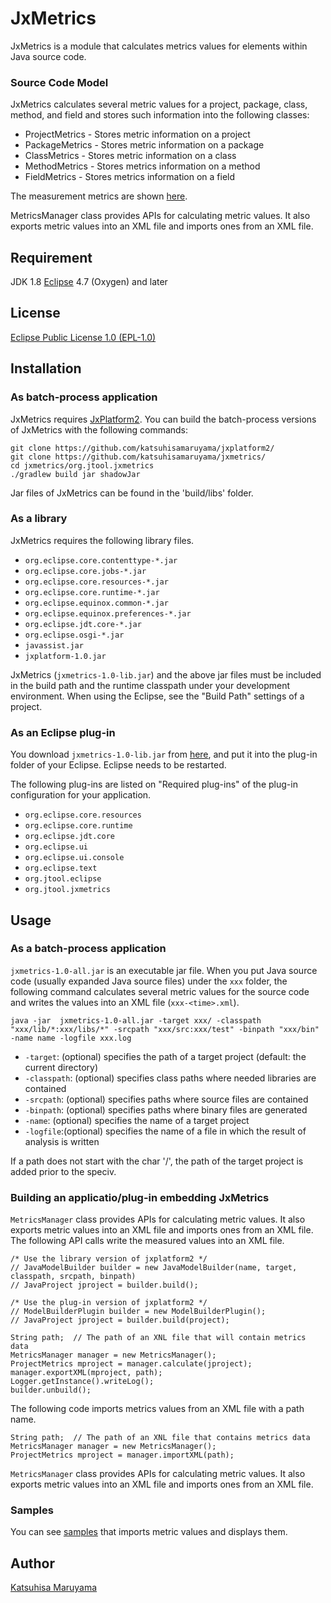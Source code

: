 # JxMetrics 

JxMetrics is a module that calculates metrics values for elements within Java source code. 

### Source Code Model 

JxMetrics calculates several metric values for a project, package, class, method, and field and stores such information into the following classes: 

* ProjectMetrics - Stores metric information on a project 
* PackageMetrics - Stores metric information on a package 
* ClassMetrics - Stores metric information on a class 
* MethodMetrics - Stores metrics information on a method 
* FieldMetrics - Stores metrics information on a field 

The measurement metrics are shown [here](<https://github.com/katsuhisamaruyama/jxmetrics/tree/master/org.jtool.jxmetrics/src/main/java/org/jtool/jxmetrics/measurement>).

MetricsManager class provides APIs for calculating metric values. It also exports metric values into an XML file and imports ones from an XML file.

## Requirement

JDK 1.8 
[Eclipse](https://www.eclipse.org/) 4.7 (Oxygen) and later  

## License 

[Eclipse Public License 1.0 (EPL-1.0)](<https://opensource.org/licenses/eclipse-1.0.php>) 

## Installation

### As batch-process application

JxMetrics requires [JxPlatform2](<https://github.com/katsuhisamaruyama/jxplatform2>).
You can build the batch-process versions of JxMetrics with the following commands:

    git clone https://github.com/katsuhisamaruyama/jxplatform2/
    git clone https://github.com/katsuhisamaruyama/jxmetrics/
    cd jxmetrics/org.jtool.jxmetrics
    ./gradlew build jar shadowJar

Jar files of JxMetrics can be found in the 'build/libs' folder.

### As a library

JxMetrics requires the following library files.

* `org.eclipse.core.contenttype-*.jar`
* `org.eclipse.core.jobs-*.jar`
* `org.eclipse.core.resources-*.jar`
* `org.eclipse.core.runtime-*.jar`
* `org.eclipse.equinox.common-*.jar`
* `org.eclipse.equinox.preferences-*.jar`
* `org.eclipse.jdt.core-*.jar`
* `org.eclipse.osgi-*.jar`
* `javassist.jar`
* `jxplatform-1.0.jar`

JxMetrics (`jxmetrics-1.0-lib.jar`) and the above jar files must be included in the build path and the runtime classpath under your development environment. When using the Eclipse, see the "Build Path" settings of a project.

### As an Eclipse plug-in

You download `jxmetrics-1.0-lib.jar` from [here](<https://github.com/katsuhisamaruyama/jxmetrics/tree/master/org.jtool.jxmetrics/releases>), and put it into the plug-in folder of your Eclipse. Eclipse needs to be restarted. 

The following plug-ins are listed on "Required plug-ins" of the plug-in configuration for your application. 

* `org.eclipse.core.resources`
* `org.eclipse.core.runtime`
* `org.eclipse.jdt.core`
* `org.eclipse.ui`
* `org.eclipse.ui.console`
* `org.eclipse.text`
* `org.jtool.eclipse`
* `org.jtool.jxmetrics`


## Usage

### As a batch-process application

`jxmetrics-1.0-all.jar` is an executable jar file. When you put Java source code (usually expanded Java source files) under the `xxx` folder, the following command calculates several metric values for the source code and writes the values into an XML file (`xxx-<time>.xml`).

    java -jar  jxmetrics-1.0-all.jar -target xxx/ -classpath "xxx/lib/*:xxx/libs/*" -srcpath "xxx/src:xxx/test" -binpath "xxx/bin" -name name -logfile xxx.log

* `-target`: (optional) specifies the path of a target project (default: the current directory)
* `-classpath`: (optional) specifies class paths where needed libraries are contained 
* `-srcpath`: (optional) specifies paths where source files are contained 
* `-binpath`: (optional) specifies paths where binary files are generated 
* `-name`: (optional) specifies the name of a target project 
* `-logfile`:(optional) specifies the name of a file in which the result of analysis is written 

If a path does not start with the char '/', the path of the target project is added prior to the speciv.


### Building an applicatio/plug-in embedding JxMetrics

`MetricsManager` class provides APIs for calculating metric values. It also exports metric values into an XML file and imports ones from an XML file. The following API calls write the measured values into an XML file. 

    /* Use the library version of jxplatform2 */
    // JavaModelBuilder builder = new JavaModelBuilder(name, target, classpath, srcpath, binpath)
    // JavaProject jproject = builder.build();
    
    /* Use the plug-in version of jxplatform2 */
    // ModelBuilderPlugin builder = new ModelBuilderPlugin();
    // JavaProject jproject = builder.build(project);
    
    String path;  // The path of an XNL file that will contain metrics data
    MetricsManager manager = new MetricsManager();
    ProjectMetrics mproject = manager.calculate(jproject);
    manager.exportXML(mproject, path);
    Logger.getInstance().writeLog();
    builder.unbuild();

The following code imports metrics values from an XML file with a path name.

    String path;  // The path of an XNL file that contains metrics data
    MetricsManager manager = new MetricsManager();
    ProjectMetrics mproject = manager.importXML(path);

`MetricsManager` class provides APIs for calculating metric values. It also exports metric values into an XML file and imports ones from an XML file. 

### Samples

You can see [samples](<https://github.com/katsuhisamaruyama/jxmetrics/tree/master/org.jtool.jxmetrics.sample>) that imports metric values and displays them.


## Author

[Katsuhisa Maruyama](http://www.fse.cs.ritsumei.ac.jp/~maru/index.html)
